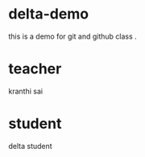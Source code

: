 # delta-demo
this is a demo for git and github class .


# teacher 
kranthi sai 

# student
delta student 
